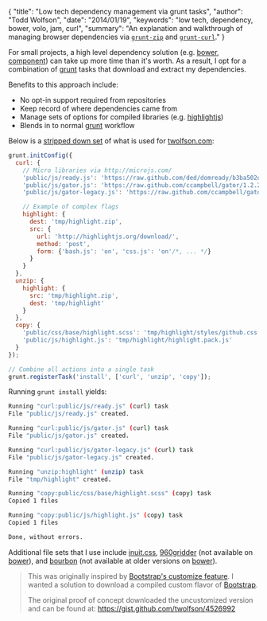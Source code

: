 {
  "title": "Low tech dependency management via grunt tasks",
  "author": "Todd Wolfson",
  "date": "2014/01/19",
  "keywords": "low tech, dependency, bower, volo, jam, curl",
  "summary": "An explanation and walkthrough of managing browser dependencies via [`grunt-zip`](https://github.com/twolfson/grunt-zip/) and [`grunt-curl`](https://github.com/twolfson/grunt-curl)."
}

For small projects, a high level dependency solution (e.g. [bower][], [component][]) can take up more time than it's worth. As a result, I opt for a combination of [grunt][] tasks that download and extract my dependencies.

Benefits to this approach include:

- No opt-in support required from repositories
- Keep record of where dependencies came from
- Manage sets of options for compiled libraries (e.g. [highlightjs][])
- Blends in to normal [grunt][] workflow

[bower]: http://bower.io/
[component]: http://component.io/
[grunt]: http://gruntjs.com/
[highlightjs]: http://highlightjs.org/

Below is a [stripped down set][gruntfile] of what is used for [twolfson.com][]:

[gruntfile]: https://github.com/twolfson/twolfson.com/blob/2.17.0/Gruntfile.js
[twolfson.com]: /

```js
grunt.initConfig({
  curl: {
    // Micro libraries via http://microjs.com/
    'public/js/ready.js': 'https://raw.github.com/ded/domready/b3ba502dcd41b67fc2fcd06416b9d0be27a8dce2/ready.js',
    'public/js/gator.js': 'https://raw.github.com/ccampbell/gator/1.2.2/gator.js',
    'public/js/gator-legacy.js': 'https://raw.github.com/ccampbell/gator/1.2.2/plugins/gator-legacy.js',

    // Example of complex flags
    highlight: {
      dest: 'tmp/highlight.zip',
      src: {
        url: 'http://highlightjs.org/download/',
        method: 'post',
        form: {'bash.js': 'on', 'css.js': 'on'/*, ... */}
      }
    }
  },
  unzip: {
    highlight: {
      src: 'tmp/highlight.zip',
      dest: 'tmp/highlight'
    }
  },
  copy: {
    'public/css/base/highlight.scss': 'tmp/highlight/styles/github.css',
    'public/js/highlight.js': 'tmp/highlight/highlight.pack.js'
  }
});

// Combine all actions into a single task
grunt.registerTask('install', ['curl', 'unzip', 'copy']);
```

Running `grunt install` yields:

```bash
Running "curl:public/js/ready.js" (curl) task
File "public/js/ready.js" created.

Running "curl:public/js/gator.js" (curl) task
File "public/js/gator.js" created.

Running "curl:public/js/gator-legacy.js" (curl) task
File "public/js/gator-legacy.js" created.

Running "unzip:highlight" (unzip) task
File "tmp/highlight" created.

Running "copy:public/css/base/highlight.scss" (copy) task
Copied 1 files

Running "copy:public/js/highlight.js" (copy) task
Copied 1 files

Done, without errors.
```

Additional file sets that I use include [inuit.css][], [960gridder][] (not available on [bower][]), and [bourbon][] (not available at older versions on [bower][]).

[inuit.css]: https://github.com/csswizardry/inuit.css
[960gridder]: http://peol.github.io/960gridder/
[bourbon]: http://bourbon.io/

> This was originally inspired by [Bootstrap's customize feature][bootstrap-customize]. I wanted a solution to download a compiled custom flavor of [Bootstrap][].
>
> The original proof of concept downloaded the uncustomized version and can be found at: https://gist.github.com/twolfson/4526992

[bootstrap-customize]: http://twbs.github.io/bootstrap/customize/
[Bootstrap]: http://twbs.github.io/bootstrap/